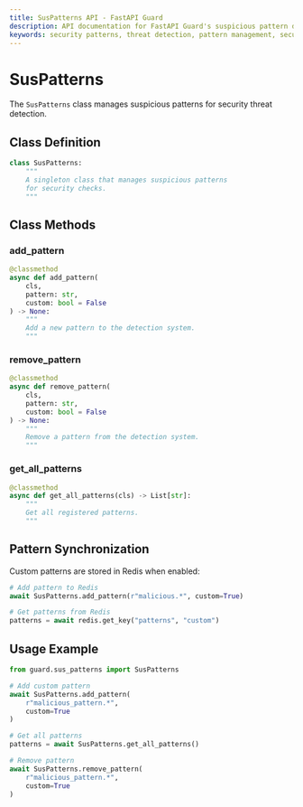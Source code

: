 ```yaml
---
title: SusPatterns API - FastAPI Guard
description: API documentation for FastAPI Guard's suspicious pattern detection and management system
keywords: security patterns, threat detection, pattern management, security rules api
---
```


# SusPatterns

The `SusPatterns` class manages suspicious patterns for security threat detection.

## Class Definition

```python
class SusPatterns:
    """
    A singleton class that manages suspicious patterns
    for security checks.
    """
```

## Class Methods

### add_pattern

```python
@classmethod
async def add_pattern(
    cls,
    pattern: str,
    custom: bool = False
) -> None:
    """
    Add a new pattern to the detection system.
    """
```

### remove_pattern

```python
@classmethod
async def remove_pattern(
    cls,
    pattern: str,
    custom: bool = False
) -> None:
    """
    Remove a pattern from the detection system.
    """
```

### get_all_patterns

```python
@classmethod
async def get_all_patterns(cls) -> List[str]:
    """
    Get all registered patterns.
    """
```

## Pattern Synchronization
Custom patterns are stored in Redis when enabled:

```python
# Add pattern to Redis
await SusPatterns.add_pattern(r"malicious.*", custom=True)

# Get patterns from Redis
patterns = await redis.get_key("patterns", "custom")
```

## Usage Example

```python
from guard.sus_patterns import SusPatterns

# Add custom pattern
await SusPatterns.add_pattern(
    r"malicious_pattern.*",
    custom=True
)

# Get all patterns
patterns = await SusPatterns.get_all_patterns()

# Remove pattern
await SusPatterns.remove_pattern(
    r"malicious_pattern.*",
    custom=True
)
```